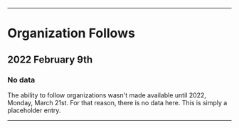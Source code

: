 
***

# Organization Follows

## 2022 February 9th

### No data

The ability to follow organizations wasn't made available until 2022, Monday, March 21st. For that reason, there is no data here. This is simply a placeholder entry.

***
